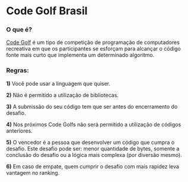 # Code Golf Brasil


### O que é?
[Code Golf](https://en.wikipedia.org/wiki/Code_golf) é um tipo de competição de programação de computadores recreativa em que os participantes se esforçam para alcançar o código fonte mais curto que implementa um determinado algoritmo.

### Regras:

**1)** Você pode usar a linguagem que quiser.

**2)** Não é permitido a utilização de bibliotecas.

**3)** A submissão do seu código tem que ser antes do encerramento do desafio.

**4)** Nos próximos Code Golfs não será permitido a utilização de códigos anteriores.

**5)** O vencedor é a pessoa que desenvolver um código que cumpra o desafio. Este desafio pode ser: menor quantidade de bytes, somente a conclusão do desafio ou a lógica mais complexa (por diversão mesmo).

**6)** Em caso de empate, quem cumprir o desafio com mais rapidez leva vantagem no ranking.
